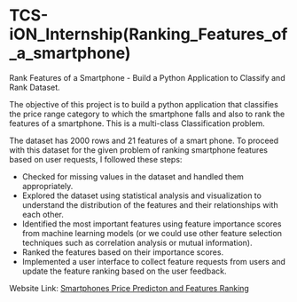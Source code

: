 # TCS-iON_Internship(Ranking_Features_of_a_smartphone)

Rank Features of a Smartphone - Build a Python Application to Classify and Rank Dataset.

The objective of this project is to build a python application that classifies the price range category to which the smartphone falls and also to rank the features of a smartphone. This is a multi-class Classification problem.

The dataset has 2000 rows and 21 features of a smart phone. To proceed with this dataset for the given problem of ranking smartphone features based on user requests, I followed these steps:

* Checked for missing values in the dataset and handled them appropriately.
* Explored the dataset using statistical analysis and visualization to understand the distribution of the features and their relationships with each other.
* Identified the most important features using feature importance scores from machine learning models (or we could use other feature selection techniques such as correlation analysis or mutual information).
* Ranked the features based on their importance scores.
* Implemented a user interface to collect feature requests from users and update the feature ranking based on the user feedback.

Website Link: [Smartphones Price Predicton and Features Ranking ](hajara20.pythonanywhere.com)
